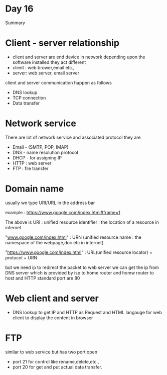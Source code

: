 # Day 16

Summary
# Client - server relationship
- client and server are end device in network depending upon the software installed they act different
 - client : web brower,email etc.,
 - server: web server, email server

client and server communication happen as follows
- DNS lookup
- TCP connection
- Data transfer

# Network service

There are lot of network service and associated protocol they are
- Email - (SMTP, POP, IMAP)
- DNS - name resolution protocol
- DHCP - for assigning IP
- HTTP : web server
- FTP : file transfer


# Domain name
usually we type URI/URL in the address bar

example : https://www.google.com/index.html#frame=1

The above is URI : unified resource identifier : the location of a resource in internet

"www.google.com/index.html" : URN (unified resource name : the namespace of the webpage,doc etc in internet).

"https://www.google.com/index.html" : URL(unified resource locator) = protocol + URN


but we need ip to redirect the packet to web server we can get the ip from DNS server which is provided by isp to home router and homw router to host and HTTP standard port are 80

# Web client and server
- DNS lookup to get IP and HTTP as Request and HTML langauge for web client to display the content in browser

# FTP 
similar to web service but has two port open
- port 21 for control like rename,delete,etc.,
- port 20 for get and put actual data transfer.